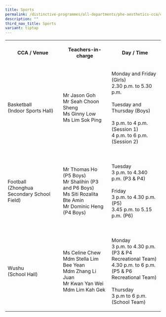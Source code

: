 ```yaml
---
title: Sports
permalink: /distinctive-programmes/all-departments/phe-aesthetics-cca/cca/sports/
description: ""
third_nav_title: Sports
variant: tiptap
---
```

<table>
<tbody>
<tr>
<th rowspan="1" colspan="1">
<p>CCA / Venue
<br>
</p>
</th>
<th rowspan="1" colspan="1">
<p>Teachers-in-charge
<br>
</p>
</th>
<th rowspan="1" colspan="1">
<p>Day / Time</p>
</th>
</tr>
<tr>
<td rowspan="1" colspan="1">
<p>Basketball
<br>(Indoor Sports Hall)
<br>
</p>
</td>
<td rowspan="1" colspan="1">
<p>Mr Jason Goh
<br>Mr Seah Choon Sheng
<br>Ms Ginny Low
<br>Ms Lim Sok Ping
<br>
</p>
</td>
<td rowspan="1" colspan="1">
<p>Monday and Friday (Girls)
<br>2.30 p.m. to 5.30 p.m.
<br>
<br>Tuesday and Thursday (Boys)
<br>
<br>3 p.m. to 4 p.m. (Session 1)
<br>4 p.m. to 6 p.m. (Session 2)</p>
</td>
</tr>
<tr>
<td rowspan="1" colspan="3">
<p></p>
</td>
</tr>
<tr>
<td rowspan="1" colspan="1">
<p>Football
<br>(Zhonghua Secondary School Field)</p>
</td>
<td rowspan="1" colspan="1">
<p>Mr Thomas Ho (P5 Boys)
<br>Mr Shalihin (P3 and P6 Boys)
<br>Ms Siti Rozalita Bte Amin
<br>Mr Dominic Heng (P4 Boys)</p>
</td>
<td rowspan="1" colspan="1">
<p>Tuesday
<br>3 p.m. to 4.340 p.m. (P3 &amp; P4)
<br>
<br>Friday
<br>3 p.m. to 4.30 p.m. (P5)
<br>3.45 p.m. to 5.15 p.m. (P6)</p>
</td>
</tr>
<tr>
<td rowspan="1" colspan="3">
<p></p>
</td>
</tr>
<tr>
<td rowspan="1" colspan="1">
<p>Wushu
<br>(School Hall)</p>
</td>
<td rowspan="1" colspan="1">
<p>Ms Celine Chew
<br>Mdm Stella Lim Bee Yean
<br>Mdm Zhang Li Juan
<br>Mr Kwan Yan Wei
<br>Mdm Lim Kah Gek</p>
</td>
<td rowspan="1" colspan="1">
<p>Monday
<br>3 p.m. to 4.30 p.m.
<br>(P3 &amp; P4 Recreational Team)
<br>4.30 p.m. to 6 p.m.
<br>(P5 &amp; P6 Recreational Team)
<br>
<br>Thursday
<br>3 p.m to 6 p.m. (School Team)</p>
</td>
</tr>
</tbody>
</table>
<p></p>